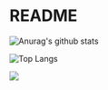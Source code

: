 # README

![Anurag's github stats](https://github-readme-stats.vercel.app/api?username=gamer99122&theme=vue-dark)


![Top Langs](https://github-readme-stats.vercel.app/api/top-langs/?username=gamer99122&layout=compact&theme=vue-dark)

<p>
  <a href="#"><img src="https://activity-graph.herokuapp.com/graph?username=gamer99122&bg_color=2D2B55&color=A297E6&line=A297E6&point=D9B60C"></a>
</p>